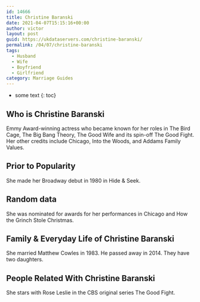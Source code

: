 ```yaml
---
id: 14666
title: Christine Baranski
date: 2021-04-07T15:15:16+00:00
author: victor
layout: post
guid: https://ukdataservers.com/christine-baranski/
permalink: /04/07/christine-baranski
tags:
  - Husband
  - Wife
  - Boyfriend
  - Girlfriend
category: Marriage Guides
---
```


* some text
{: toc}


## Who is Christine Baranski



Emmy Award-winning actress who became known for her roles in The Bird Cage, The Big Bang Theory, The Good Wife and its spin-off The Good Fight. Her other credits include Chicago, Into the Woods, and Addams Family Values. 

                
                
                
## Prior to Popularity



She made her Broadway debut in 1980 in Hide & Seek. 

                
                
                
## Random data



She was nominated for awards for her performances in Chicago and How the Grinch Stole Christmas. 

                
                
                
## Family & Everyday Life of Christine Baranski



She married Matthew Cowles in 1983. He passed away in 2014. They have two daughters.  

                
                
                
## People Related With Christine Baranski



She stars with Rose Leslie in the CBS original series The Good Fight. 

                
              
            
          
          
          
